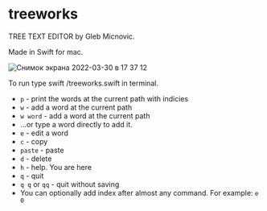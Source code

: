 # treeworks
TREE TEXT EDITOR by Gleb Micnovic.
<p> Made in Swift for mac. </p>

![Снимок экрана 2022-03-30 в 17 37 12](https://user-images.githubusercontent.com/20771591/160860978-d9e57bcc-911d-464a-adbc-25a77d1a4938.png)

To run type swift /treeworks.swift in terminal.

* `p` - print the words at the current path with indicies
* `w` - add a word at the current path
* `w word` - add a word at the current path
* ...or type a word directly to add it.
* `e` - edit a word
* `c` - copy
* `paste` - paste
* `d` - delete
* `h` - help. You are here
* `q` - quit
* `q q` or `qq` - quit without saving
* You can optionally add index after almost any command. For example: `e 0`
